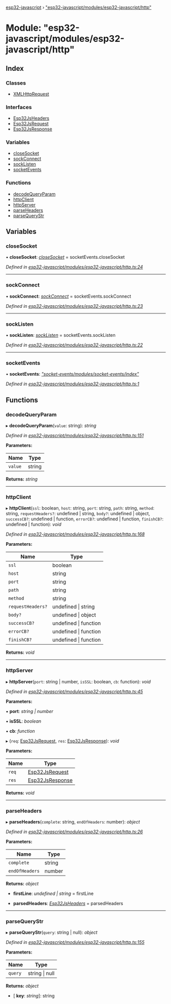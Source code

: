 [esp32-javascript](../README.md) › ["esp32-javascript/modules/esp32-javascript/http"](_esp32_javascript_modules_esp32_javascript_http_.md)

# Module: "esp32-javascript/modules/esp32-javascript/http"

## Index

### Classes

* [XMLHttpRequest](../classes/_esp32_javascript_modules_esp32_javascript_http_.xmlhttprequest.md)

### Interfaces

* [Esp32JsHeaders](../interfaces/_esp32_javascript_modules_esp32_javascript_http_.esp32jsheaders.md)
* [Esp32JsRequest](../interfaces/_esp32_javascript_modules_esp32_javascript_http_.esp32jsrequest.md)
* [Esp32JsResponse](../interfaces/_esp32_javascript_modules_esp32_javascript_http_.esp32jsresponse.md)

### Variables

* [closeSocket](_esp32_javascript_modules_esp32_javascript_http_.md#closesocket)
* [sockConnect](_esp32_javascript_modules_esp32_javascript_http_.md#sockconnect)
* [sockListen](_esp32_javascript_modules_esp32_javascript_http_.md#socklisten)
* [socketEvents](_esp32_javascript_modules_esp32_javascript_http_.md#socketevents)

### Functions

* [decodeQueryParam](_esp32_javascript_modules_esp32_javascript_http_.md#decodequeryparam)
* [httpClient](_esp32_javascript_modules_esp32_javascript_http_.md#httpclient)
* [httpServer](_esp32_javascript_modules_esp32_javascript_http_.md#httpserver)
* [parseHeaders](_esp32_javascript_modules_esp32_javascript_http_.md#parseheaders)
* [parseQueryStr](_esp32_javascript_modules_esp32_javascript_http_.md#parsequerystr)

## Variables

###  closeSocket

• **closeSocket**: *[closeSocket](_socket_events_modules_socket_events_index_.md#closesocket)* = socketEvents.closeSocket

*Defined in [esp32-javascript/modules/esp32-javascript/http.ts:24](https://github.com/marcelkottmann/esp32-javascript/blob/79968c6/components/esp32-javascript/modules/esp32-javascript/http.ts#L24)*

___

###  sockConnect

• **sockConnect**: *[sockConnect](_socket_events_modules_socket_events_index_.md#sockconnect)* = socketEvents.sockConnect

*Defined in [esp32-javascript/modules/esp32-javascript/http.ts:23](https://github.com/marcelkottmann/esp32-javascript/blob/79968c6/components/esp32-javascript/modules/esp32-javascript/http.ts#L23)*

___

###  sockListen

• **sockListen**: *[sockListen](_socket_events_modules_socket_events_index_.md#socklisten)* = socketEvents.sockListen

*Defined in [esp32-javascript/modules/esp32-javascript/http.ts:22](https://github.com/marcelkottmann/esp32-javascript/blob/79968c6/components/esp32-javascript/modules/esp32-javascript/http.ts#L22)*

___

###  socketEvents

• **socketEvents**: *["socket-events/modules/socket-events/index"](_socket_events_modules_socket_events_index_.md)*

*Defined in [esp32-javascript/modules/esp32-javascript/http.ts:1](https://github.com/marcelkottmann/esp32-javascript/blob/79968c6/components/esp32-javascript/modules/esp32-javascript/http.ts#L1)*

## Functions

###  decodeQueryParam

▸ **decodeQueryParam**(`value`: string): *string*

*Defined in [esp32-javascript/modules/esp32-javascript/http.ts:151](https://github.com/marcelkottmann/esp32-javascript/blob/79968c6/components/esp32-javascript/modules/esp32-javascript/http.ts#L151)*

**Parameters:**

Name | Type |
------ | ------ |
`value` | string |

**Returns:** *string*

___

###  httpClient

▸ **httpClient**(`ssl`: boolean, `host`: string, `port`: string, `path`: string, `method`: string, `requestHeaders?`: undefined | string, `body?`: undefined | object, `successCB?`: undefined | function, `errorCB?`: undefined | function, `finishCB?`: undefined | function): *void*

*Defined in [esp32-javascript/modules/esp32-javascript/http.ts:168](https://github.com/marcelkottmann/esp32-javascript/blob/79968c6/components/esp32-javascript/modules/esp32-javascript/http.ts#L168)*

**Parameters:**

Name | Type |
------ | ------ |
`ssl` | boolean |
`host` | string |
`port` | string |
`path` | string |
`method` | string |
`requestHeaders?` | undefined &#124; string |
`body?` | undefined &#124; object |
`successCB?` | undefined &#124; function |
`errorCB?` | undefined &#124; function |
`finishCB?` | undefined &#124; function |

**Returns:** *void*

___

###  httpServer

▸ **httpServer**(`port`: string | number, `isSSL`: boolean, `cb`: function): *void*

*Defined in [esp32-javascript/modules/esp32-javascript/http.ts:45](https://github.com/marcelkottmann/esp32-javascript/blob/79968c6/components/esp32-javascript/modules/esp32-javascript/http.ts#L45)*

**Parameters:**

▪ **port**: *string | number*

▪ **isSSL**: *boolean*

▪ **cb**: *function*

▸ (`req`: [Esp32JsRequest](../interfaces/_esp32_javascript_modules_esp32_javascript_http_.esp32jsrequest.md), `res`: [Esp32JsResponse](../interfaces/_esp32_javascript_modules_esp32_javascript_http_.esp32jsresponse.md)): *void*

**Parameters:**

Name | Type |
------ | ------ |
`req` | [Esp32JsRequest](../interfaces/_esp32_javascript_modules_esp32_javascript_http_.esp32jsrequest.md) |
`res` | [Esp32JsResponse](../interfaces/_esp32_javascript_modules_esp32_javascript_http_.esp32jsresponse.md) |

**Returns:** *void*

___

###  parseHeaders

▸ **parseHeaders**(`complete`: string, `endOfHeaders`: number): *object*

*Defined in [esp32-javascript/modules/esp32-javascript/http.ts:26](https://github.com/marcelkottmann/esp32-javascript/blob/79968c6/components/esp32-javascript/modules/esp32-javascript/http.ts#L26)*

**Parameters:**

Name | Type |
------ | ------ |
`complete` | string |
`endOfHeaders` | number |

**Returns:** *object*

* **firstLine**: *undefined | string* = firstLine

* **parsedHeaders**: *[Esp32JsHeaders](../interfaces/_esp32_javascript_modules_esp32_javascript_http_.esp32jsheaders.md)* = parsedHeaders

___

###  parseQueryStr

▸ **parseQueryStr**(`query`: string | null): *object*

*Defined in [esp32-javascript/modules/esp32-javascript/http.ts:155](https://github.com/marcelkottmann/esp32-javascript/blob/79968c6/components/esp32-javascript/modules/esp32-javascript/http.ts#L155)*

**Parameters:**

Name | Type |
------ | ------ |
`query` | string &#124; null |

**Returns:** *object*

* \[ **key**: *string*\]: string
